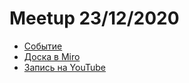 Meetup 23/12/2020
============================

- [Событие](https://dddevotion.timepad.ru/event/1509640/)
- [Доска в Miro](https://miro.com/app/board/o9J_laI3pac=/)
- [Запись на YouTube](https://www.youtube.com/watch?v=cZYezl_2mZk)

